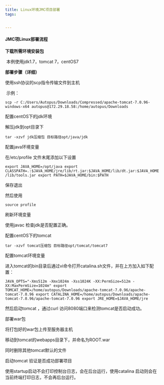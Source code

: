 ```yaml
---
title: Linux环境JMC项目部署
tags:


---
```


#### JMC项Linux部署流程

**下载所需环境安装包**

​	本例使用jdk1.7，tomcat 7，centOS7

**部署步骤（详细）**

使用ssh协议的scp指令传输文件到主机

​	示例： 

`scp -r C:/Users/Autopus/Downloads/Compressed/apache-tomcat-7.0.96-windows-x64 autopus@172.29.18.58:/home/autopus/Downloads`

配置centOS下的jdk环境

解压jdk到opt目录下

`tar -xzvf jdk压缩包 目标路径opt/java/jdk`

配置java环境变量 

在/etc/profile 文件末尾添加以下设置

`export JAVA_HOME=/opt/java
export CLASSPATH=.:$JAVA_HOME/jre/lib/rt.jar:$JAVA_HOME/lib/dt.jar:$JAVA_HOME/lib/tools.jar
export PATH=$JAVA_HOME/bin:$PATH`

保存退出

然后使用

`source profile`

刷新环境变量

使用javac 检查jdk是否配置正确。

配置centOS下的tomcat

`tar -xzvf tomcat压缩包 目标路径opt/tomcat/tomcat7`

配置tomcat环境变量

进入tomcat的bin目录后通过vi命令打开catalina.sh文件，并在上方加入如下配置：

`JAVA_OPTS="-Xms512m -Xmx1024m -Xss1024K -XX:PermSize=512m -XX:MaxPermSize=1024m"
export TOMCAT_HOME=/home/autopus/Downloads/apache-tomcat-7.0.96/apache-tomcat-7.0.96
export CATALINA_HOME=/home/autopus/Downloads/apache-tomcat-7.0.96/apache-tomcat-7.0.96
export JRE_HOME=$JAVA_HOME/jre`

然后启动tomcat ，通过curl 访问8080端口来检测tomcat是否启动成功。

部署war包

将打包好的war包上传至服务器主机

移动到tomcat的webapps目录下，并命名为ROOT.war

同时删除其他tomcat默认的文件

启动tomcat 验证是否成功部署项目

使用startup启动不会打印控制台日志，会在后台运行，使用catalina 启动则会在当前终端打印日志，不会再后台运行。